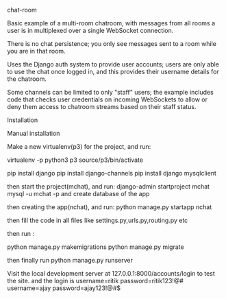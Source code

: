 chat-room

Basic example of a multi-room chatroom, with messages from all rooms a user is in multiplexed over a single WebSocket connection.

There is no chat persistence; you only see messages sent to a room while you are in that room.

Uses the Django auth system to provide user accounts; users are only able to use the chat once logged in, and this provides their username details for the chatroom.

Some channels can be limited to only "staff" users; the example includes code that checks user credentials on incoming WebSockets to allow or deny them access to chatroom streams based on their staff status.

Installation

Manual installation

Make a new virtualenv(p3) for the project, and run:

virtualenv -p python3 p3
source/p3/bin/activate

pip install django
pip install django-channels
pip install django mysqlclient

then start the project(mchat), and run:
django-admin startproject mchat
mysql -u mchat -p
and create database of the app

then creating the app(nchat), and run:
python manage.py startapp nchat

then fill the code in all files like settings.py,urls.py,routing.py etc

then run :

python manage.py makemigrations
python manage.py migrate

then finally run 
python manage.py runserver

Visit the local development server at 127.0.0.1:8000/accounts/login to test the site.
and the login is 
username=ritik
password=ritik123!@#
username=ajay
password=ajay123!@#$

